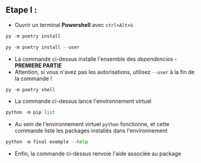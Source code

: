 ## Etape I :

- Ouvrir un terminal **Powershell** avec `ctrl+Alt+ù`

```python
py -m poetry install
```

```python
py -m poetry install --user
```

- La commande ci-dessus installe l'ensemble des *dependencies* - **PREMIERE PARTIE**
- Attention, si vous n'avez pas les autorisations, utilisez `--user` à la fin de la commande !

```python
py -m poetry shell
```

- La commande ci-dessus lance l'environnement virtuel

```python
python -m pip list
```

- Au sein de l'environnement virtuel `python` fonctionne, et cette commande liste les packages installés dans l'environnement

```python
python -m final exemple --help
```

- Enfin, la commande ci-dessus renvoie l'aide associée au package


